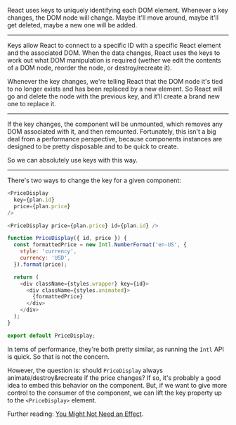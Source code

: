React uses keys to uniquely identifying each DOM element.
Whenever a key changes, the DOM node will change. Maybe it'll move around, maybe it'll get deleted, maybe a new one will be added.

---
Keys allow React to connect to a specific ID with a specific React element and the associated DOM. When the data changes, React uses the keys to work out what DOM manipulation is required (wether we edit the contents of a DOM node, reorder the node, or destroy/recreate it).

Whenever the key changes, we're telling React that the DOM node it's tied to no longer exists and has been replaced by a new element. So React will go and delete the node with the previous key, and it'll create a brand new one to replace it.

---
If the key changes, the component will be unmounted, which removes any DOM associated with it, and then remounted. Fortunately, this isn't a big deal from a performance perspective, because components instances are designed to be pretty disposable and to be quick to create.

So we can absolutely use keys with this way.

---

There's two ways to change the key for a given component:

```js
<PriceDisplay
  key={plan.id}
  price={plan.price}
/>
```

```js
<PriceDisplay price={plan.price} id={plan.id} />

function PriceDisplay({ id, price }) {
  const formattedPrice = new Intl.NumberFormat('en-US', {
    style: 'currency',
    currency: 'USD',
  }).format(price);

  return (
    <div className={styles.wrapper} key={id}>
      <div className={styles.animated}>
        {formattedPrice}
      </div>
    </div>
  );
}

export default PriceDisplay;
```

In tems of performance, they're both pretty similar, as running the `Intl` API is quick. So that is not the concern.

However, the question is: should `PriceDisplay` always animate/destroy&recreate if the price changes? If so, it's probably a good idea to embed this behavior on the component. But, if we want to give more control to the consumer of the component, we can lift the key property up to the `<PriceDisplay>` element.

Further reading: [You Might Not Need an Effect](https://react.dev/learn/you-might-not-need-an-effect).
